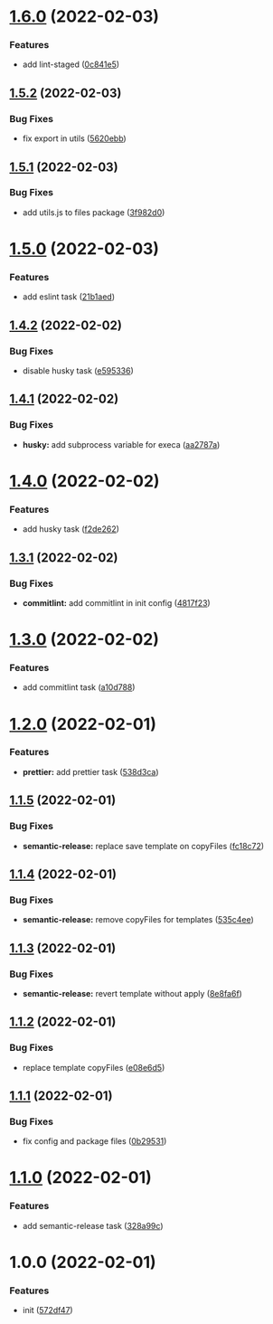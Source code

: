 # [1.6.0](https://github.com/releaseband/mrm-preset/compare/v1.5.2...v1.6.0) (2022-02-03)


### Features

* add lint-staged ([0c841e5](https://github.com/releaseband/mrm-preset/commit/0c841e55e228bc349a548dbbcb4e801a322e4682))

## [1.5.2](https://github.com/releaseband/mrm-preset/compare/v1.5.1...v1.5.2) (2022-02-03)


### Bug Fixes

* fix export in utils ([5620ebb](https://github.com/releaseband/mrm-preset/commit/5620ebb602c5363fd9da0c941b83a308e045a9b1))

## [1.5.1](https://github.com/releaseband/mrm-preset/compare/v1.5.0...v1.5.1) (2022-02-03)


### Bug Fixes

* add utils.js to files package ([3f982d0](https://github.com/releaseband/mrm-preset/commit/3f982d0b9565f8f55ece8a48840bc0b6f6bc260f))

# [1.5.0](https://github.com/releaseband/mrm-preset/compare/v1.4.2...v1.5.0) (2022-02-03)


### Features

* add eslint task ([21b1aed](https://github.com/releaseband/mrm-preset/commit/21b1aed6c6f3b04c95984d5859d3cd46e1758d30))

## [1.4.2](https://github.com/releaseband/mrm-preset/compare/v1.4.1...v1.4.2) (2022-02-02)


### Bug Fixes

* disable husky task ([e595336](https://github.com/releaseband/mrm-preset/commit/e5953360d309fad498830a0ebf1535ca0db71f9c))

## [1.4.1](https://github.com/releaseband/mrm-preset/compare/v1.4.0...v1.4.1) (2022-02-02)

### Bug Fixes

- **husky:** add subprocess variable for execa ([aa2787a](https://github.com/releaseband/mrm-preset/commit/aa2787a54ecdfa287d169d57a774b799a9006caf))

# [1.4.0](https://github.com/releaseband/mrm-preset/compare/v1.3.1...v1.4.0) (2022-02-02)

### Features

- add husky task ([f2de262](https://github.com/releaseband/mrm-preset/commit/f2de26248ad0ae967531b050e4c98168ab75d988))

## [1.3.1](https://github.com/releaseband/mrm-preset/compare/v1.3.0...v1.3.1) (2022-02-02)

### Bug Fixes

- **commitlint:** add commitlint in init config ([4817f23](https://github.com/releaseband/mrm-preset/commit/4817f23ef9e1c0a1dc10b3b8795d0d95385ee8b6))

# [1.3.0](https://github.com/releaseband/mrm-preset/compare/v1.2.0...v1.3.0) (2022-02-02)

### Features

- add commitlint task ([a10d788](https://github.com/releaseband/mrm-preset/commit/a10d788bbdc910389053e81ce43ef149a3d12be9))

# [1.2.0](https://github.com/releaseband/mrm-preset/compare/v1.1.5...v1.2.0) (2022-02-01)

### Features

- **prettier:** add prettier task ([538d3ca](https://github.com/releaseband/mrm-preset/commit/538d3ca3e95a5ee8b1189d9af46e92600cc051d0))

## [1.1.5](https://github.com/releaseband/mrm-preset/compare/v1.1.4...v1.1.5) (2022-02-01)

### Bug Fixes

- **semantic-release:** replace save template on copyFiles ([fc18c72](https://github.com/releaseband/mrm-preset/commit/fc18c7256d9f3f0fb197e3bef4560c2c09f48195))

## [1.1.4](https://github.com/releaseband/mrm-preset/compare/v1.1.3...v1.1.4) (2022-02-01)

### Bug Fixes

- **semantic-release:** remove copyFiles for templates ([535c4ee](https://github.com/releaseband/mrm-preset/commit/535c4ee33b6aa1d0fcefb7c621044768d6dc480b))

## [1.1.3](https://github.com/releaseband/mrm-preset/compare/v1.1.2...v1.1.3) (2022-02-01)

### Bug Fixes

- **semantic-release:** revert template without apply ([8e8fa6f](https://github.com/releaseband/mrm-preset/commit/8e8fa6f25313052de7ad289b2e257a307ad50821))

## [1.1.2](https://github.com/releaseband/mrm-preset/compare/v1.1.1...v1.1.2) (2022-02-01)

### Bug Fixes

- replace template copyFiles ([e08e6d5](https://github.com/releaseband/mrm-preset/commit/e08e6d539200785a3d443d23275a16898d8ee163))

## [1.1.1](https://github.com/releaseband/mrm-preset/compare/v1.1.0...v1.1.1) (2022-02-01)

### Bug Fixes

- fix config and package files ([0b29531](https://github.com/releaseband/mrm-preset/commit/0b29531d13200f2f21f16a6681ff27595d8b22f6))

# [1.1.0](https://github.com/releaseband/mrm-preset/compare/v1.0.0...v1.1.0) (2022-02-01)

### Features

- add semantic-release task ([328a99c](https://github.com/releaseband/mrm-preset/commit/328a99c4fb8e3dcfe441dac17723f211dd49f58f))

# 1.0.0 (2022-02-01)

### Features

- init ([572df47](https://github.com/releaseband/mrm-preset/commit/572df47deaf4543ad5363e60ef6e00c5e2fed339))
